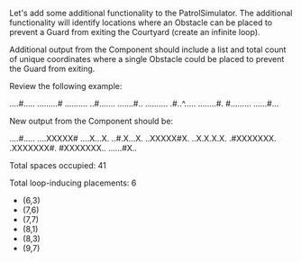 Let's add some additional functionality to the PatrolSimulator.  The additional functionality will identify locations where an Obstacle can be placed to prevent a Guard from exiting the Courtyard (create an infinite loop).

Additional output from the Component should include a list and total count of unique coordinates where a single Obstacle could be placed to prevent the Guard from exiting.

Review the following example:

<example>
....#.....
.........#
..........
..#.......
.......#..
..........
.#..^.....
........#.
#.........
......#...
</example>

New output from the Component should be:

<output>
....#.....
....XXXXX#
....X...X.
..#.X...X.
..XXXXX#X.
..X.X.X.X.
.#XXXXXXX.
.XXXXXXX#.
#XXXXXXX..
......#X..

Total spaces occupied: 41

Total loop-inducing placements: 6
- (6,3)
- (7,6)
- (7,7)
- (8,1)
- (8,3)
- (9,7)
</output>
